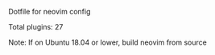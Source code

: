 Dotfile for neovim config

Total plugins: 27

Note: If on Ubuntu 18.04 or lower, build neovim from source
